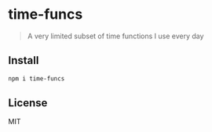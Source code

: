 # time-funcs

> A very limited subset of time functions I use every day

## Install

```bash
npm i time-funcs
```

## License

MIT
